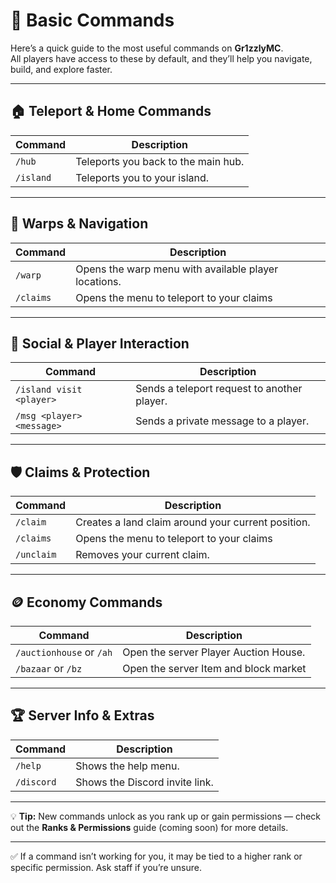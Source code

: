 # 🔧 Basic Commands

Here’s a quick guide to the most useful commands on **Gr1zzlyMC**.  
All players have access to these by default, and they’ll help you navigate, build, and explore faster.

---

## 🏠 Teleport & Home Commands

| Command | Description |
|--------|-------------|
| `/hub` | Teleports you back to the main hub. |
| `/island` | Teleports you to your island. |

---

## 📍 Warps & Navigation

| Command | Description |
|--------|-------------|
| `/warp` | Opens the warp menu with available player locations. |
| `/claims` | Opens the menu to teleport to your claims |


---

## 👥 Social & Player Interaction

| Command | Description |
|--------|-------------|
| `/island visit <player>` | Sends a teleport request to another player. |
| `/msg <player> <message>` | Sends a private message to a player. |

---

## 🛡️ Claims & Protection

| Command | Description |
|--------|-------------|
| `/claim` | Creates a land claim around your current position. |
| `/claims` | Opens the menu to teleport to your claims |
| `/unclaim` | Removes your current claim. |

---

## 🪙 Economy Commands

| Command | Description |
|--------|-------------|
| `/auctionhouse` or `/ah`  | Open the server Player Auction House. |
| `/bazaar` or `/bz`  | Open the server Item and block market |

---

## 🏆 Server Info & Extras

| Command | Description |
|--------|-------------|
| `/help` | Shows the help menu. |
| `/discord` | Shows the Discord invite link. |

---

💡 **Tip:** New commands unlock as you rank up or gain permissions — check out the **Ranks & Permissions** guide (coming soon) for more details.

---

✅ If a command isn’t working for you, it may be tied to a higher rank or specific permission. Ask staff if you’re unsure.
